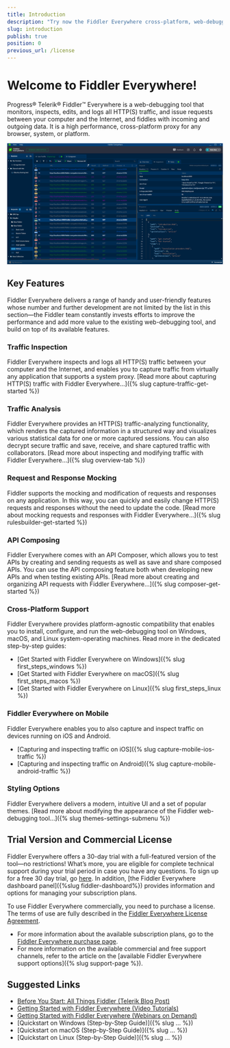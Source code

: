 ```yaml
---
title: Introduction
description: "Try now the Fiddler Everywhere cross-platform, web-debugging, HTTP-request proxy and use it for any browser, system or platform to ensure high performance of your processes."
slug: introduction
publish: true
position: 0
previous_url: /license
---
```


# Welcome to Fiddler Everywhere!

Progress® Telerik® Fiddler™ Everywhere is a web-debugging tool that monitors, inspects, edits, and logs all HTTP(S) traffic, and issue requests between your computer and the Internet, and fiddles with incoming and outgoing data. It is a high performance, cross-platform proxy for any browser, system, or platform.

![Fiddler Everywhere main screen](./images/menu/fiddler-main-screen.png )

## Key Features

Fiddler Everywhere delivers a range of handy and user-friendly features whose number and further development are not limited by the list in this section&mdash;the Fiddler team constantly invests efforts to improve the performance and add more value to the existing web-debugging tool, and build on top of its available features.

### Traffic Inspection

Fiddler Everywhere inspects and logs all HTTP(S) traffic between your computer and the Internet, and enables you to capture traffic from virtually any application that supports a system proxy. [Read more about capturing HTTP(S) traffic with Fiddler Everywhere...]({% slug capture-traffic-get-started %})

### Traffic Analysis

Fiddler Everywhere provides an HTTP(S) traffic-analyzing functionality, which renders the captured information in a structured way and visualizes various statistical data for one or more captured sessions. You can also decrypt secure traffic and save, receive, and share captured traffic with collaborators. [Read more about inspecting and modifying traffic with Fiddler Everywhere...]({% slug overview-tab %})

### Request and Response Mocking

Fiddler supports the mocking and modification of requests and responses on any application. In this way, you can quickly and easily change HTTP(S) requests and responses without the need to update the code. [Read more about mocking requests and responses with Fiddler Everywhere...]({% slug rulesbuilder-get-started %})

### API Composing

Fiddler Everywhere comes with an API Composer, which allows you to test APIs by creating and sending requests as well as save and share composed APIs. You can use the API composing feature both when developing new APIs and when testing existing APIs. [Read more about creating and organizing API requests with Fiddler Everywhere...]({% slug composer-get-started %})

### Cross-Platform Support

Fiddler Everywhere provides platform-agnostic compatibility that enables you to install, configure, and run the web-debugging tool on Windows, macOS, and Linux system-operating machines. Read more in the dedicated step-by-step guides:

* [Get Started with Fiddler Everywhere on Windows]({% slug first_steps_windows %})
* [Get Started with Fiddler Everywhere on macOS]({% slug first_steps_macos %})
* [Get Started with Fiddler Everywhere on Linux]({% slug first_steps_linux %})

### Fiddler Everywhere on Mobile

Fiddler Everywhere enables you to also capture and inspect traffic on devices running on iOS and Android.

* [Capturing and inspecting traffic on iOS]({% slug capture-mobile-ios-traffic %})
* [Capturing and inspecting traffic on Android]({% slug capture-mobile-android-traffic %})

### Styling Options  

Fiddler Everywhere delivers a modern, intuitive UI and a set of popular themes. [Read more about modifying the appearance of the Fiddler web-debugging tool...]({% slug themes-settings-submenu %})

## Trial Version and Commercial License

Fiddler Everywhere offers a 30-day trial with a full-featured version of the tool&mdash;no restrictions! What’s more, you are eligible for complete technical support during your trial period in case you have any questions. To sign up for a free 30 day trial, go [here](https://www.telerik.com/download/fiddler-everywhere). In addition, [the Fiddler Everywhere dashboard panel]({%slug fiddler-dashboard%}) provides information and options for managing your subscription plans.

To use Fiddler Everywhere commercially, you need to purchase a license. The terms of use are fully described in the [Fiddler Everywhere License Agreement](https://www.telerik.com/purchase/license-agreement/fiddler-everywhere).

* For more information about the available subscription plans, go to the [Fiddler Everywhere purchase page](https://www.telerik.com/purchase/fiddler).
* For more information on the available commercial and free support channels, refer to the article on the [available Fiddler Everywhere support options]({% slug support-page %}).

## Suggested Links

* [Before You Start: All Things Fiddler (Telerik Blog Post)](https://www.telerik.com/blogs/fiddler)
* [Getting Started with Fiddler Everywhere (Video Tutorials)](https://www.telerik.com/videos/fiddler/tag/fiddler-everywhere)
* [Getting Started with Fiddler Everywhere (Webinars on Demand)](https://www.telerik.com/webinars/fiddler-everywhere)
* [Quickstart on Windows (Step-by-Step Guide)]({% slug ... %})
* [Quickstart on macOS (Step-by-Step Guide)]({% slug ... %})
* [Quickstart on Linux (Step-by-Step Guide)]({% slug ... %})

